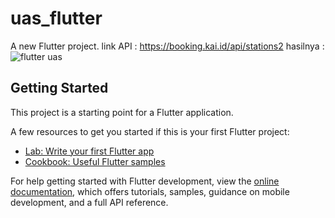 # uas_flutter

A new Flutter project.
link API : https://booking.kai.id/api/stations2
hasilnya :
![flutter uas](https://github.com/Rovyansyah/uas-flutter/assets/123465931/4c14caf1-ddd5-4296-9dae-d8ea46578feb)


## Getting Started

This project is a starting point for a Flutter application.

A few resources to get you started if this is your first Flutter project:

- [Lab: Write your first Flutter app](https://docs.flutter.dev/get-started/codelab)
- [Cookbook: Useful Flutter samples](https://docs.flutter.dev/cookbook)

For help getting started with Flutter development, view the
[online documentation](https://docs.flutter.dev/), which offers tutorials,
samples, guidance on mobile development, and a full API reference.
